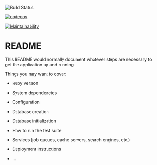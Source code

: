 ![Build Status](https://github.com/bchangg/charitable/actions/workflows/rails_ci.yml/badge.svg)

[![codecov](https://codecov.io/gh/bchangg/charitable/branch/main/graph/badge.svg?token=B49FSUFE4C)](https://codecov.io/gh/bchangg/charitable)

[![Maintainability](https://api.codeclimate.com/v1/badges/f671edeea6e827fce272/maintainability)](https://codeclimate.com/github/bchangg/charitable/maintainability)

# README

This README would normally document whatever steps are necessary to get the
application up and running.

Things you may want to cover:

* Ruby version

* System dependencies

* Configuration

* Database creation

* Database initialization

* How to run the test suite

* Services (job queues, cache servers, search engines, etc.)

* Deployment instructions

* ...
